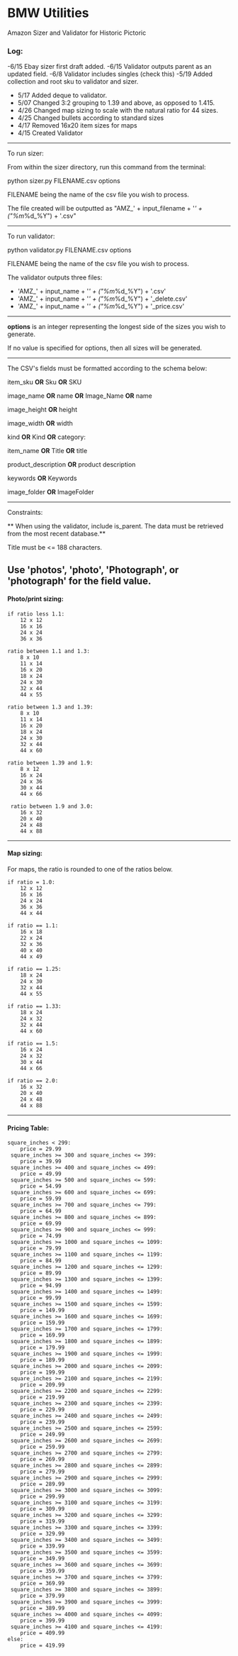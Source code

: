 # BMW Utilities
Amazon Sizer and Validator for Historic Pictoric

### Log:
 -6/15 Ebay sizer first draft added.
 -6/15 Validator outputs parent as an updated field.
 -6/8 Validator includes singles (check this)
 -5/19 Added collection and root sku to validator and sizer.
- 5/17 Added deque to validator.
- 5/07 Changed 3:2 grouping to 1.39 and above, as opposed to 1.415.
- 4/26 Changed map sizing to scale with the natural ratio for 44 sizes.
- 4/25 Changed bullets according to standard sizes
- 4/17 Removed 16x20 item sizes for maps
- 4/15 Created Validator

---------------------------------------------------------------------------------
To run sizer:

From within the sizer directory, run this command from the terminal:

python sizer.py FILENAME.csv options

FILENAME being the name of the csv file you wish to process.

The file created will be outputted as "AMZ_' + input_filename + '_' + ("%m_%d_%Y") + '.csv"

---------------------------------------------------------------------------------

To run validator:

python validator.py FILENAME.csv options

FILENAME being the name of the csv file you wish to process.

The validator outputs three files:

- 'AMZ_' + input_name + '_' + ("%m_%d_%Y") + '.csv'
- 'AMZ_' + input_name + '_' + ("%m_%d_%Y") + '_delete.csv'
- 'AMZ_' + input_name + '_' + ("%m_%d_%Y") + '_price.csv'

---------------------------------------------------------------------------------

**options** is an integer representing the longest side of the sizes you wish to generate.

If no value is specified for options, then all sizes will be generated.

---------------------------------------------------------------------------------

The CSV's fields must be formatted according to the schema below:

item_sku **OR** Sku **OR** SKU 

image_name **OR** name **OR** Image_Name **OR** name

image_height **OR** height

image_width **OR** width

kind **OR** Kind **OR** category:
	
item_name **OR** Title **OR** title

product_description **OR** product description

keywords **OR** Keywords

image_folder **OR** ImageFolder

---------------------------------------------------------------------------------

Constraints:

** When using the validator, include is_parent. The data must be retrieved from the most recent database.**

Title must be <= 188 characters.

Use 'photos', 'photo', 'Photograph', or 'photograph' for the field value.
---------------------------------------------------------------------------------

#### Photo/print sizing:

	if ratio less 1.1:
		12 x 12
		16 x 16
		24 x 24
		36 x 36

	ratio between 1.1 and 1.3:
		8 x 10
		11 x 14
		16 x 20
		18 x 24
		24 x 30
		32 x 44
		44 x 55

	ratio between 1.3 and 1.39:
		8 x 10
		11 x 14
		16 x 20
		18 x 24
		24 x 30
		32 x 44
		44 x 60

	ratio between 1.39 and 1.9:
		8 x 12
		16 x 24
		24 x 36
		30 x 44
		44 x 66

	 ratio between 1.9 and 3.0:
		16 x 32
		20 x 40
		24 x 48
		44 x 88

---------------------------------------------------------------------------------
#### Map sizing:

For maps, the ratio is rounded to one of the ratios below.

	if ratio = 1.0:
		12 x 12
		16 x 16
		24 x 24
		36 x 36
		44 x 44

	if ratio == 1.1:
		16 x 18
		22 x 24
		32 x 36
		40 x 40
		44 x 49

	if ratio == 1.25:
		18 x 24
		24 x 30
		32 x 44
		44 x 55

	if ratio == 1.33:
		18 x 24
		24 x 32
		32 x 44
		44 x 60

	if ratio == 1.5:
		16 x 24
		24 x 32
		30 x 44
		44 x 66

	if ratio == 2.0:
		16 x 32
		20 x 40
		24 x 48
		44 x 88

---------------------------------------------------------------------------------

#### Pricing Table:

	square_inches < 299:
		price = 29.99
	 square_inches >= 300 and square_inches <= 399:
		price = 39.99
	 square_inches >= 400 and square_inches <= 499:
		price = 49.99
	 square_inches >= 500 and square_inches <= 599:
		price = 54.99
	 square_inches >= 600 and square_inches <= 699:
		price = 59.99
	 square_inches >= 700 and square_inches <= 799:
		price = 64.99
	 square_inches >= 800 and square_inches <= 899:
		price = 69.99	
	 square_inches >= 900 and square_inches <= 999:
		price = 74.99
	 square_inches >= 1000 and square_inches <= 1099:
		price = 79.99
	 square_inches >= 1100 and square_inches <= 1199:
		price = 84.99
	 square_inches >= 1200 and square_inches <= 1299:
		price = 89.99
	 square_inches >= 1300 and square_inches <= 1399:
		price = 94.99	
	 square_inches >= 1400 and square_inches <= 1499:
		price = 99.99	
	 square_inches >= 1500 and square_inches <= 1599:
		price = 149.99
	 square_inches >= 1600 and square_inches <= 1699:
		price = 159.99
	 square_inches >= 1700 and square_inches <= 1799:
		price = 169.99
	 square_inches >= 1800 and square_inches <= 1899:
		price = 179.99
	 square_inches >= 1900 and square_inches <= 1999:
		price = 189.99
	 square_inches >= 2000 and square_inches <= 2099:
		price = 199.99
	 square_inches >= 2100 and square_inches <= 2199:
		price = 209.99
	 square_inches >= 2200 and square_inches <= 2299:
		price = 219.99
	 square_inches >= 2300 and square_inches <= 2399:
		price = 229.99
	 square_inches >= 2400 and square_inches <= 2499:
		price = 239.99
	 square_inches >= 2500 and square_inches <= 2599:
		price = 249.99
	 square_inches >= 2600 and square_inches <= 2699:
		price = 259.99
	 square_inches >= 2700 and square_inches <= 2799:
		price = 269.99
	 square_inches >= 2800 and square_inches <= 2899:
		price = 279.99
	 square_inches >= 2900 and square_inches <= 2999:
		price = 289.99
	 square_inches >= 3000 and square_inches <= 3099:
		price = 299.99
	 square_inches >= 3100 and square_inches <= 3199:
		price = 309.99
	 square_inches >= 3200 and square_inches <= 3299:
		price = 319.99
	 square_inches >= 3300 and square_inches <= 3399:
		price = 329.99
	 square_inches >= 3400 and square_inches <= 3499:
		price = 339.99
	 square_inches >= 3500 and square_inches <= 3599:
		price = 349.99
	 square_inches >= 3600 and square_inches <= 3699:
		price = 359.99
	 square_inches >= 3700 and square_inches <= 3799:
		price = 369.99
	 square_inches >= 3800 and square_inches <= 3899:
		price = 379.99
	 square_inches >= 3900 and square_inches <= 3999:
		price = 389.99
	 square_inches >= 4000 and square_inches <= 4099:
		price = 399.99
	 square_inches >= 4100 and square_inches <= 4199:
		price = 409.99
	else:
		price = 419.99
